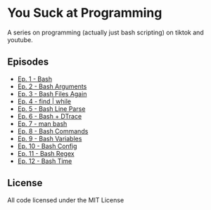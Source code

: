 You Suck at Programming
=======================

A series on programming (actually just bash scripting) on tiktok and youtube.

Episodes
--------

- [Ep. 1 - Bash](https://www.tiktok.com/@bahamas10_/video/7156734153147305262)
- [Ep. 2 - Bash Arguments](https://www.tiktok.com/@bahamas10_/video/7157457925466754347)
- [Ep. 3 - Bash Files Again](https://www.tiktok.com/@bahamas10_/video/7158503684312157482)
- [Ep. 4 - find | while](https://www.tiktok.com/@bahamas10_/video/7162680518335548715)
- [Ep. 5 - Bash Line Parse](https://www.tiktok.com/@bahamas10_/video/7164209740883430699)
- [Ep. 6 - Bash + DTrace](https://www.tiktok.com/@bahamas10_/video/7164821593967889710)
- [Ep. 7 - man bash](https://www.tiktok.com/@bahamas10_/video/7165897094752947498)
- [Ep. 8 - Bash Commands](https://www.tiktok.com/@bahamas10_/video/7167010415010958635)
- [Ep. 9 - Bash Variables](https://www.tiktok.com/@bahamas10_/video/7168140685185486122)
- [Ep. 10 - Bash Config](https://www.tiktok.com/@bahamas10_/video/7174874405477027115)
- [Ep. 11 - Bash Regex](https://www.tiktok.com/@bahamas10_/video/7175941495688580394)
- [Ep. 12 - Bash Time](https://www.tiktok.com/@bahamas10_/video/7177133786377833774)

License
-------

All code licensed under the MIT License
